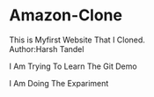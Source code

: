 # Amazon-Clone
This is Myfirst Website That I Cloned.<br>
Author:Harsh Tandel
<p> I Am Trying To Learn The Git Demo</p>
<p> I Am Doing The Expariment</p>
